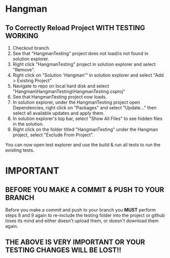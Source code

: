 # Hangman

## To Correctly Reload Project WITH TESTING WORKING

1. Checkout branch.
2. See that "HangmanTesting" project does not load/is not found in solution explorer.
3. Right click "HangmanTesting" project in solution explorer and select "Remove".
4. Right click on "Solution 'Hangman'" in solution explorer and select "Add > Existing Project"
5. Navigate to repo on local hard disk and select "Hangman\HangmanTesting\HangmanTesting.csproj"
6. See that HangmanTesting project now loads.
7. In solution explorer, under the HangmanTesting project open Dependencies, right click on "Packages" and select "Update..." then select all available updates and apply them.
8. In solution explorer's top bar, select "Show All Files" to see hidden files in the solution.
9. Right click on the folder titled "HangmanTesting" under the Hangman project, select "Exclude From Project".


You can now open test explorer and use the build & run all tests to run the existing tests.

# IMPORTANT
## BEFORE YOU MAKE A COMMIT & PUSH TO YOUR BRANCH

Before you make a commit and push to your branch you **MUST** perform steps 8 and 9 again to re-include the testing folder into the project or github loses its mind and either doesn't upload them, or doesn't download them again.

## THE ABOVE IS VERY IMPORTANT OR YOUR TESTING CHANGES WILL BE LOST!!

